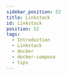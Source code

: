 ```yaml
---
sidebar_position: 52
title: Linkstack
id: Linkstack
position: 52
tags:
  - Introduction
  - Linkstack
  - docker
  - docker-compose
  - tips
---
```

